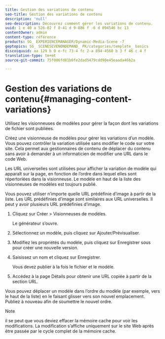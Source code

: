 ```yaml
---
title: Gestion des variations de contenu
seo-title: Gestion des variations de contenu
description: 'null'
seo-description: Découvrez comment gérer les variations de contenu.
uuid: 1 e 40 a 526-02 f 8-41 d 9-886 f -6 d 094546 bc 13
contentOwner: admin
content-type: référence
products: SG_ EXPERIENCEMANAGER/Dynamic-Media-Scene -7
geptopics: SG_ SCENESEVENONDEMAND_ PK/categories/template_ basics
discoiquuid: aa 129 b 0 e-fc 73-4 fc 2-a 894-4560 b 3 f 46 c 4 f
translation-type: tm+mt
source-git-commit: 75f006fd81b0fe2dad5479cdd98e45eaada46b2a

---
```



# Gestion des variations de contenu{#managing-content-variations}

Utilisez les visionneuses de modèles pour gérer la façon dont les variations de fichier sont publiées.

Créez une visionneuse de modèles pour gérer les variations d’un modèle. Vous pouvez contrôler la variation utilisée sans modifier le code sur votre site. Cela permet aux gestionnaires de contenu de déplacer du contenu sans avoir à demander à un informaticien de modifier une URL dans le code Web.

Les URL universelles sont utilisées pour afficher la variation de modèle qui apparaît sur la page, en fonction de l’ordre dans lequel elles sont répertoriées dans la visionneuse. Le modèle en haut de la liste des visionneuses de modèles est toujours publié.

Vous pouvez utiliser n’importe quelle URL prédéfinie d’image à partir de la liste. Les URL prédéfinies d’image sont similaires aux URL universelles. Il peut y avoir plusieurs URL prédéfinies d’image.

1. Cliquez sur Créer &gt; Visionneuses de modèles.

   Le générateur s’ouvre.

1. Sélectionnez un modèle, puis cliquez sur Ajouter/Prévisualiser.
1. Modifiez les propriétés du modèle, puis cliquez sur Enregistrer sous pour créer une nouvelle version.
1. Saisissez un nom et cliquez sur Enregistrer.

   Vous devez publier à la fois le fichier et le modèle.

1. Accédez à la page Détails pour obtenir une URL copiée à partir de la section URL.

Vous pouvez déplacer un modèle dans l’ordre du modèle (par exemple, vers le haut de la liste) en le faisant glisser vers son nouvel emplacement. Publiez à nouveau afin de soumettre le nouvel ordre.

>[!NOTE]
>
>il se peut que vous deviez effacer la mémoire cache pour voir les modifications. La modification s’affiche uniquement sur le site Web après être passée par le cycle complet de la mémoire cache.

